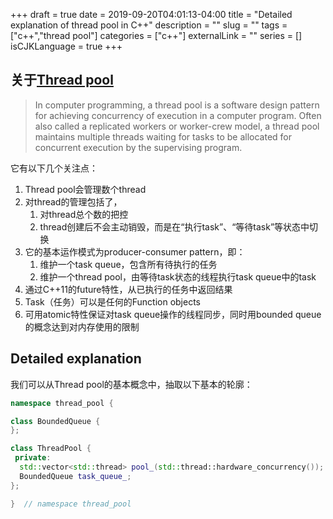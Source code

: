 +++ 
draft = true
date = 2019-09-20T04:01:13-04:00
title = "Detailed explanation of thread pool in C++"
description = ""
slug = "" 
tags = ["c++","thread pool"]
categories = ["c++"]
externalLink = ""
series = []
isCJKLanguage = true
+++

## 关于[Thread pool][Thread pool wiki]

> In computer programming, a thread pool is a software design pattern for achieving concurrency of execution in a computer program. Often also called a replicated workers or worker-crew model, a thread pool maintains multiple threads waiting for tasks to be allocated for concurrent execution by the supervising program.

它有以下几个关注点：

1. Thread pool会管理数个thread
1. 对thread的管理包括了，
    1. 对thread总个数的把控
    1. thread创建后不会主动销毁，而是在“执行task”、“等待task”等状态中切换
1. 它的基本运作模式为producer-consumer pattern，即：
    1. 维护一个task queue，包含所有待执行的任务
    1. 维护一个thread pool，由等待task状态的线程执行task queue中的task
1. 通过C++11的future特性，从已执行的任务中返回结果
1. Task（任务）可以是任何的Function objects
1. 可用atomic特性保证对task queue操作的线程同步，同时用bounded queue的概念达到对内存使用的限制

## Detailed explanation
我们可以从Thread pool的基本概念中，抽取以下基本的轮廓：

```cpp
namespace thread_pool {

class BoundedQueue {
};

class ThreadPool {
 private:
  std::vector<std::thread> pool_(std::thread::hardware_concurrency());
  BoundedQueue task_queue_;
};

}  // namespace thread_pool
```

[Thread pool wiki]: https://en.wikipedia.org/wiki/Thread_pool